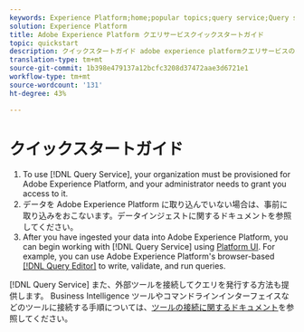 ```yaml
---
keywords: Experience Platform;home;popular topics;query service;Query service;query
solution: Experience Platform
title: Adobe Experience Platform クエリサービスクイックスタートガイド
topic: quickstart
description: クイックスタートガイド adobe experience platformクエリサービスの
translation-type: tm+mt
source-git-commit: 1b398e479137a12bcfc3208d37472aae3d6721e1
workflow-type: tm+mt
source-wordcount: '131'
ht-degree: 43%

---
```



# クイックスタートガイド

1. To use [!DNL Query Service], your organization must be provisioned for Adobe Experience Platform, and your administrator needs to grant you access to it.
2. データを Adobe Experience Platform に取り込んでいない場合は、事前に取り込みをおこないます。データインジェストに関するドキュメントを参照してください。
3. After you have ingested your data into Adobe Experience Platform, you can begin working with [!DNL Query Service] using [Platform UI](ui/overview.md). For example, you can use Adobe Experience Platform&#39;s browser-based [[!DNL Query Editor]](ui/user-guide.md) to write, validate, and run queries.


[!DNL Query Service] また、外部ツールを接続してクエリを発行する方法も提供します。 Business Intelligence ツールやコマンドラインインターフェイスなどのツールに接続する手順については、[ツールの接続に関するドキュメント](clients/overview.md)を参照してください。

